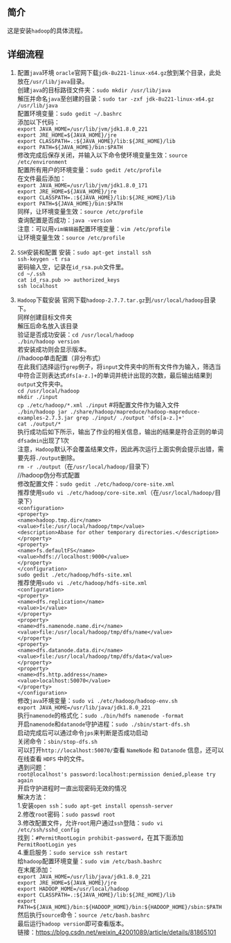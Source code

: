 ## 简介
这是安装`hadoop`的具体流程。

## 详细流程
1. 配置`java`环境
`oracle`官网下载`jdk-8u221-linux-x64.gz`放到某个目录，此处放在`/usr/lib/java`目录。  
创建`java`的目标路径文件夹：`sudo mkdir /usr/lib/java`  
解压并命名`java`至创建的目录：`sudo tar -zxf jdk-8u221-linux-x64.gz /usr/lib/java`  
配置环境变量：`sudo gedit ~/.bashrc`  
添加以下代码：  
`export JAVA_HOME=/usr/lib/jvm/jdk1.8.0_221`  
`export JRE_HOME=${JAVA_HOME}/jre`  
`export CLASSPATH=.:${JAVA_HOME}/lib:${JRE_HOME}/lib`  
`export PATH=${JAVA_HOME}/bin:$PATH`  
修改完成后保存关闭，并输入以下命令使环境变量生效：`source /etc/environment`  
配置所有用户的环境变量：`sudo gedit /etc/profile`  
在文件最后添加：  
`export JAVA_HOME=/usr/lib/jvm/jdk1.8.0_171`  
`export JRE_HOME=${JAVA_HOME}/jre`  
`export CLASSPATH=.:${JAVA_HOME}/lib:${JRE_HOME}/lib`  
`export PATH=${JAVA_HOME}/bin:$PATH`  
同样，让环境变量生效：`source /etc/profile`  
查询配置是否成功：`java -version`  
注意：可以用`vim编辑器`配置环境变量：`vim /etc/profile`  
让环境变量生效：`source /etc/profile`  

2. `SSH`安装和配置
安装：`sudo apt-get install ssh`  
`ssh-keygen -t rsa`  
密码输入空，记录在`id_rsa.pub`文件里。  
`cd ~/.ssh`  
`cat id_rsa.pub >> authorized_keys`  
`ssh localhost`  

3. `Hadoop`下载安装
官网下载`hadoop-2.7.7.tar.gz`到`/usr/local/hadoop`目录下。  
同样创建目标文件夹  
解压后命名放入该目录  
验证是否成功安装：`cd /usr/local/hadoop`  
`./bin/hadoop version`  
若安装成功则会显示版本。  
//hadoop单击配置（非分布式）  
在此我们选择运行`grep`例子，将`input`文件夹中的所有文件作为输入，筛选当中符合正则表达式`dfs[a-z.]+`的单词并统计出现的次数，最后输出结果到`output`文件夹中。  
`cd /usr/local/hadoop`  
`mkdir ./input`  
`cp ./etc/hadoop/*.xml ./input`  #将配置文件作为输入文件  
`./bin/hadoop jar ./share/hadoop/mapreduce/hadoop-mapreduce-examples-2.7.3.jar grep ./input/ ./output 'dfs[a-z.]+'`  
`cat ./output/*`  
执行成功后如下所示，输出了作业的相关信息，输出的结果是符合正则的单词`dfsadmin`出现了1次  
注意，`Hadoop`默认不会覆盖结果文件，因此再次运行上面实例会提示出错，需要先将`./output`删除。  
`rm -r ./output`（在`/usr/local/hadoop/`目录下）  
//hadoop伪分布式配置  
修改配置文件：`sudo gedit ./etc/hadoop/core-site.xml`  
推荐使用`sudo vi ./etc/hadoop/core-site.xml`（在`/usr/local/hadoop/`目录下）  
`<configuration>`  
`<property>`  
`<name>hadoop.tmp.dir</name>`  
`<value>file:/usr/local/hadoop/tmp</value>`  
`<description>Abase for other temporary directories.</description>`  
`</property>`  
`<property>`  
`<name>fs.defaultFS</name>`  
`<value>hdfs://localhost:9000</value>`  
`</property>`  
`</configuration>`  
`sudo gedit ./etc/hadoop/hdfs-site.xml`  
推荐使用`sudo vi ./etc/hadoop/hdfs-site.xml`  
`<configuration>`  
`<property>`  
`<name>dfs.replication</name>`  
`<value>1</value>`  
`</property>`  
`<property>`  
`<name>dfs.namenode.name.dir</name>`  
`<value>file:/usr/local/hadoop/tmp/dfs/name</value>`  
`</property>`  
`<property>`  
`<name>dfs.datanode.data.dir</name>`  
`<value>file:/usr/local/hadoop/tmp/dfs/data</value>`  
`</property>`  
`<property>`  
`<name>dfs.http.address</name>`  
`<value>localhost:50070</value>`  
`</property>`  
`</configuration>`  
修改`java`环境变量：`sudo vi ./etc/hadoop/hadoop-env.sh`  
`export JAVA_HOME=/usr/lib/java/jdk1.8.0_221`  
执行`namenode`的格式化：`sudo ./bin/hdfs namenode -format`  
开启`namenode`和`datanode`守护进程：`sudo ./sbin/start-dfs.sh`  
启动完成后可以通过命令`jps`来判断是否成功启动  
关闭命令：`sbin/stop-dfs.sh`  
可以打开`http://localhost:50070/`查看 `NameNode` 和 `Datanode` 信息，还可以在线查看 `HDFS` 中的文件。  
遇到问题：  
`root@localhost's password:localhost:permission denied,please try again`   
开启守护进程时一直出现密码无效的情况  
解决方法：  
1.安装`open ssh`：`sudo apt-get install openssh-server`  
2.修改`root`密码：`sudo passwd root`  
3.修改配置文件，允许`root`用户通过`ssh`登陆：`sudo vi /etc/ssh/sshd_config`  
找到：`#PermitRootLogin prohibit-password`，在其下面添加  
`PermitRootLogin yes`  
4.重启服务：`sudo service ssh restart`  
给`hadoop`配置环境变量：`sudo vim /etc/bash.bashrc`  
在末尾添加：  
`export JAVA_HOME=/usr/lib/java/jdk1.8.0_221`  
`export JRE_HOME=${JAVA_HOME}/jre`  
`export HADOOP_HOME=/usr/local/hadoop`  
`export CLASSPATH=.:${JAVA_HOME}/lib:${JRE_HOME}/lib`  
`export PATH=${JAVA_HOME}/bin:${HADOOP_HOME}/bin:${HADOOP_HOME}/sbin:$PATH`  
然后执行`source`命令：`source /etc/bash.bashrc`  
最后运行`hadoop version`即可查看版本。  
链接：https://blog.csdn.net/weixin_42001089/article/details/81865101  
